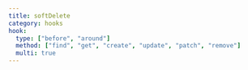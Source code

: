 ```yaml
---
title: softDelete
category: hooks
hook:
  type: ["before", "around"]
  method: ["find", "get", "create", "update", "patch", "remove"]
  multi: true
---
```

